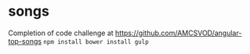 # songs
Completion of code challenge at https://github.com/AMCSVOD/angular-top-songs
`
npm install
bower install
gulp
`
